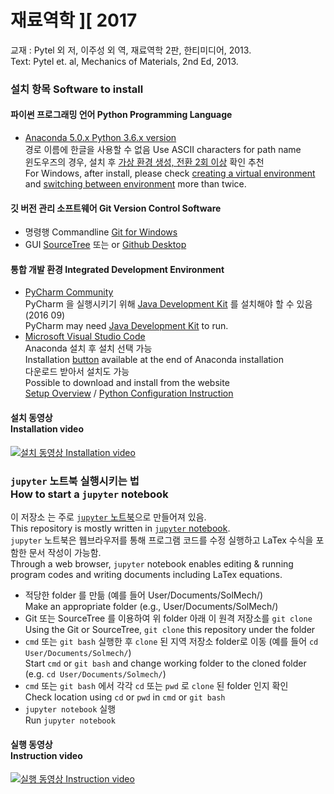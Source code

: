 # 재료역학 ][ 2017

교재 : Pytel 외 저, 이주성 외 역, 재료역학 2판, 한티미디어, 2013.<br>
Text: Pytel et. al, Mechanics of Materials, 2nd Ed, 2013.

### 설치 항목 Software to install

#### 파이썬 프로그래밍 언어 Python Programming Language
* [Anaconda 5.0.x Python 3.6.x version](https://www.continuum.io/downloads) <br>
경로 이름에 한글을 사용할 수 없음 Use ASCII characters for path name<br>
윈도우즈의 경우, 설치 후 [가상 환경 생성, 전환 2회 이상](https://graspthegist.com/post/learn-conda-1/) 확인 추천<br>
For Windows, after install, please check [creating a virtual environment](https://conda.io/docs/user-guide/tasks/manage-environments.html#creating-an-environment-with-commands) and [switching between environment](https://conda.io/docs/user-guide/tasks/manage-environments.html#activating-an-environment) more than twice.

#### 깃 버전 관리 소프트웨어 Git Version Control Software
* 명령행 Commandline [Git for Windows](https://git-scm.com/download/win)
* GUI [SourceTree](https://www.sourcetreeapp.com/download/) 또는 or [Github Desktop](https://desktop.github.com/)

#### 통합 개발 환경 Integrated Development Environment
* [PyCharm Community](https://www.jetbrains.com/pycharm/download/)<br>
PyCharm 을 실행시키기 위해 [Java Development Kit](http://www.oracle.com/technetwork/java/javase/downloads/index.html) 를 설치해야 할 수 있음 (2016 09)<br>
PyCharm may need [Java Development Kit](http://www.oracle.com/technetwork/java/javase/downloads/index.html) to run.
* [Microsoft Visual Studio Code](https://code.visualstudio.com/download)<br>
Anaconda 설치 후 설치 선택 가능<br>
Installation [button](https://blogs.msdn.microsoft.com/pythonengineering/2018/02/15/visual-studio-code-is-now-shipping-with-anaconda/) available at the end of Anaconda installation<br>
다운로드 받아서 설치도 가능<br>
Possible to download and install from the website<br>
[Setup Overview](https://code.visualstudio.com/docs/setup/setup-overview) / 
[Python Configuration Instruction](https://code.visualstudio.com/docs/python/python-tutorial)

#### 설치 동영상<br>Installation video
[![설치 동영상 Installation video](https://i.ytimg.com/vi/NAQn1jQws3Q/hqdefault.jpg)](https://www.youtube.com/embed/videoseries?list=PLA6B0Lmr9oJOuvxMPNjDcnAfmqw907Bqy)

### `jupyter` 노트북 실행시키는 법<br>How to start a `jupyter` notebook
이 저장소 는 주로 [`jupyter` 노트북](http://blog.ncsoft.com/?p=21870)으로 만들어져 있음.<br>
This repository is mostly written in [`jupyter` notebook](http://arogozhnikov.github.io/2016/09/10/jupyter-features.html).<br>
`jupyter` 노트북은 웹브라우저를 통해 프로그램 코드를 수정 실행하고 LaTex 수식을 포함한 문서 작성이 가능함.<br>
Through a web browser, `jupyter` notebook enables editing & running program codes and writing documents including LaTex equations.<br>

* 적당한 folder 를 만듦 (예를 들어 User/Documents/SolMech/) <br> Make an appropriate folder (e.g., User/Documents/SolMech/)
* Git 또는 SourceTree 를 이용하여 위 folder 아래 이 원격 저장소를 `git clone` <br> Using the Git or SourceTree, `git clone` this repository under the folder
* `cmd` 또는 `git bash` 실행한 후 `clone` 된 지역 저장소 folder로 이동 (예를 들어 `cd User/Documents/Solmech/`) <br> Start `cmd` or `git bash` and change working folder to the cloned folder (e.g. `cd User/Documents/Solmech/`)
* `cmd` 또는 `git bash` 에서 각각 `cd` 또는 `pwd` 로 `clone` 된 folder 인지 확인 <br>Check location using `cd` or `pwd` in `cmd` or `git bash`
* `jupyter notebook` 실행 <br>Run `jupyter notebook`

#### 실행 동영상<br>Instruction video
[![실행 동영상 Instruction video](https://i.ytimg.com/vi/W6ynqGKJFSs/hqdefault.jpg)](https://www.youtube.com/embed/videoseries?list=PLA6B0Lmr9oJO9HeSC74wqxECtwpUPJfdm)
